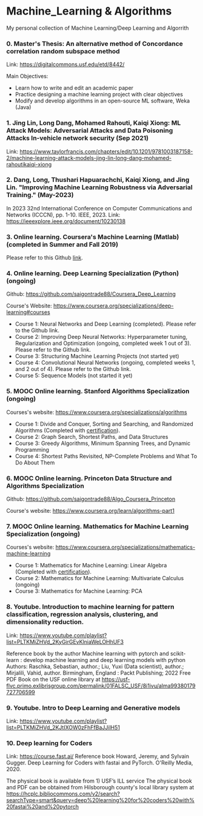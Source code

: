 # Machine_Learning & Algorithms
My personal collection of Machine Learning/Deep Learning and Algorrith

### 0. Master's Thesis: An alternative method of Concordance correlation random subspace method

Link: https://digitalcommons.usf.edu/etd/8442/

Main Objectives: 
  - Learn how to write and edit an academic paper
  - Practice designing a machine learning project with clear objectives
  - Modify and develop algorithms in an open-source ML software, Weka (Java)

### 1. Jing Lin, Long Dang, Mohamed Rahouti, Kaiqi Xiong: ML Attack Models: Adversarial Attacks and Data Poisoning Attacks In-vehicle network security (Sep 2021)

Link: https://www.taylorfrancis.com/chapters/edit/10.1201/9781003187158-2/machine-learning-attack-models-jing-lin-long-dang-mohamed-rahoutikaiqi-xiong

### 2. Dang, Long, Thushari Hapuarachchi, Kaiqi Xiong, and Jing Lin. "Improving Machine Learning Robustness via Adversarial Training." (May-2023)
In 2023 32nd International Conference on Computer Communications and Networks (ICCCN), pp. 1-10. IEEE, 2023.
Link: https://ieeexplore.ieee.org/document/10230138
 
### 3. Online learning. Coursera's Machine Learning (Matlab) (completed in Summer and Fall 2019)

Please refer to this Github [link](https://github.com/saigontrade88/Coursera_ML_Stanford_Uni/tree/master/Stanford).

### 4. Online learning. Deep Learning Specialization (Python) (ongoing)

Github: https://github.com/saigontrade88/Coursera_Deep_Learning

Course's Website: https://www.coursera.org/specializations/deep-learning#courses

- Course 1: Neural Networks and Deep Learning (completed). Please refer to the Github link.
- Course 2: Improving Deep Neural Networks: Hyperparameter tuning, Regularization and Optimization (ongoing, completed week 1 out of 3). Please refer to the Github link.
- Course 3: Structuring Machine Learning Projects (not started yet)
- Course 4: Convolutional Neural Networks (ongoing, completed weeks 1, and 2 out of 4). Please refer to the Github link.
- Course 5: Sequence Models (not started it yet)
### 5. MOOC Online learning. Stanford Algorithms Specialization (ongoing)

Courses's website: https://www.coursera.org/specializations/algorithms

- Course 1: Divide and Conquer, Sorting and Searching, and Randomized Algorithms (Completed with [certification](https://coursera.org/share/320d95b509057f7786f2bda724955818)).
- Course 2: Graph Search, Shortest Paths, and Data Structures
- Course 3: Greedy Algorithms, Minimum Spanning Trees, and Dynamic Programming
- Course 4: Shortest Paths Revisited, NP-Complete Problems and What To Do About Them

### 6. MOOC Online learning. Princeton Data Structure and Algorithms Specialization

Github: https://github.com/saigontrade88/Algo_Coursera_Princeton

Course's website: https://www.coursera.org/learn/algorithms-part1

### 7. MOOC Online learning. Mathematics for Machine Learning Specialization (ongoing)

Courses's website: https://www.coursera.org/specializations/mathematics-machine-learning

- Course 1: Mathematics for Machine Learning: Linear Algebra (Completed with [certification](https://coursera.org/share/bc9f968147d2ecc433231f83d0c4967a)).
- Course 2: Mathematics for Machine Learning: Multivariate Calculus (ongoing)
- Course 3: Mathematics for Machine Learning: PCA
### 8. Youtube. Introduction to machine learning for pattern classification, regression analysis, clustering, and dimensionality reduction.

Link: https://www.youtube.com/playlist?list=PLTKMiZHVd_2KyGirGEvKlniaWeLOHhUF3

Reference book by the author
Machine learning with pytorch and scikit-learn : develop machine learning and deep learning models with python 
Authors: Raschka, Sebastian, author.; Liu, Yuxi (Data scientist), author.; Mirjalili, Vahid, author.
Birmingham, England : Packt Publishing; 2022
Free PDF Book on the USF online library at https://usf-flvc.primo.exlibrisgroup.com/permalink/01FALSC_USF/8i1ivu/alma99380179727706599

### 9. Youtube. Intro to Deep Learning and Generative models

Link: https://www.youtube.com/playlist?list=PLTKMiZHVd_2KJtIXOW0zFhFfBaJJilH51

### 10. Deep learning for Coders

Link: https://course.fast.ai/
Reference book 
Howard, Jeremy, and Sylvain Gugger. Deep Learning for Coders with fastai and PyTorch. O'Reilly Media, 2020.

The physical book is available from 1) USF’s ILL service 
The physical book and PDF can be obtained from Hilsborough county's local library system at https://hcplc.bibliocommons.com/v2/search?searchType=smart&query=deep%20learning%20for%20coders%20with%20fastai%20and%20pytorch



